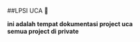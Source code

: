 ##LPSI UCA 👋

**ini adalah tempat dokumentasi project uca**
<br>
**semua project di private**
<br>


